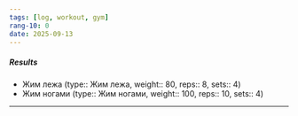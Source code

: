 ```yaml
---
tags: [log, workout, gym]
rang-10: 0
date: 2025-09-13
---
```


##### Results

- Жим лежа (type:: Жим лежа, weight:: 80, reps:: 8, sets:: 4)
- Жим ногами (type:: Жим ногами, weight:: 100, reps:: 10, sets:: 4)

---
